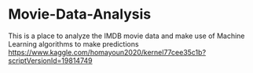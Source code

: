 # Movie-Data-Analysis
This is a place to analyze the IMDB movie data and make use of Machine Learning algorithms to make predictions
https://www.kaggle.com/homayoun2020/kernel77cee35c1b?scriptVersionId=19814749
